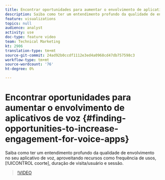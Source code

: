 ```yaml
---
title: Encontrar oportunidades para aumentar o envolvimento de aplicativos de voz
description: Saiba como ter um entendimento profundo da qualidade de envolvimento no seu aplicativo de voz, aproveitando recursos como frequência de usos, coorte, duração de visita/usuário e de sessão.
feature: visualizations
topics: null
audience: analyst
activity: use
doc-type: feature video
team: Technical Marketing
kt: 2906
translation-type: tm+mt
source-git-commit: 24ad92b0ccdf1112e3ed4a0968cd47db757598c3
workflow-type: tm+mt
source-wordcount: '76'
ht-degree: 0%

---
```



# Encontrar oportunidades para aumentar o envolvimento de aplicativos de voz {#finding-opportunities-to-increase-engagement-for-voice-apps}

Saiba como ter um entendimento profundo da qualidade de envolvimento no seu aplicativo de voz, aproveitando recursos como frequência de usos, [!UICONTROL coorte], duração de visita/usuário e sessão.

>[!VIDEO](https://video.tv.adobe.com/v/27223/?quality=9)
